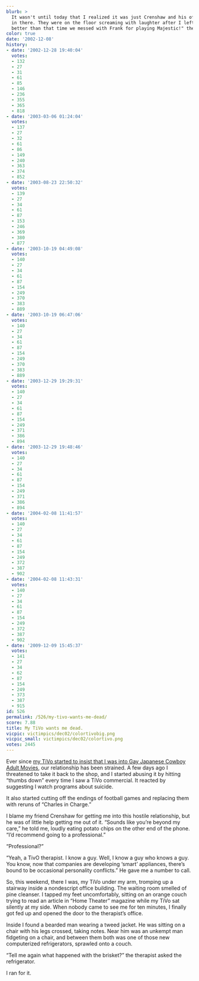 ```yaml
---
blurb: >
  It wasn't until today that I realized it was just Crenshaw and his office buddies
  in there. They were on the floor screaming with laughter after I left. "That was
  better than that time we messed with Frank for playing Majestic!" they whooped.
color: true
date: '2002-12-08'
history:
- date: '2002-12-28 19:40:04'
  votes:
  - 132
  - 27
  - 31
  - 61
  - 85
  - 146
  - 236
  - 355
  - 365
  - 818
- date: '2003-03-06 01:24:04'
  votes:
  - 137
  - 27
  - 32
  - 61
  - 86
  - 149
  - 240
  - 363
  - 374
  - 852
- date: '2003-08-23 22:50:32'
  votes:
  - 139
  - 27
  - 34
  - 61
  - 87
  - 153
  - 246
  - 369
  - 380
  - 877
- date: '2003-10-19 04:49:08'
  votes:
  - 140
  - 27
  - 34
  - 61
  - 87
  - 154
  - 249
  - 370
  - 383
  - 889
- date: '2003-10-19 06:47:06'
  votes:
  - 140
  - 27
  - 34
  - 61
  - 87
  - 154
  - 249
  - 370
  - 383
  - 889
- date: '2003-12-29 19:29:31'
  votes:
  - 140
  - 27
  - 34
  - 61
  - 87
  - 154
  - 249
  - 371
  - 386
  - 894
- date: '2003-12-29 19:48:46'
  votes:
  - 140
  - 27
  - 34
  - 61
  - 87
  - 154
  - 249
  - 371
  - 386
  - 894
- date: '2004-02-08 11:41:57'
  votes:
  - 140
  - 27
  - 34
  - 61
  - 87
  - 154
  - 249
  - 372
  - 387
  - 902
- date: '2004-02-08 11:43:31'
  votes:
  - 140
  - 27
  - 34
  - 61
  - 87
  - 154
  - 249
  - 372
  - 387
  - 902
- date: '2009-12-09 15:45:37'
  votes:
  - 141
  - 27
  - 34
  - 62
  - 87
  - 154
  - 249
  - 373
  - 387
  - 915
id: 526
permalink: /526/my-tivo-wants-me-dead/
score: 7.88
title: My TiVo wants me dead.
vicpic: victimpics/dec02/colortivobig.png
vicpic_small: victimpics/dec02/colortivo.png
votes: 2445
---
```


Ever since [my TiVo started to insist that I was into Gay Japanese
Cowboy Adult Movies](%ARTICLE[519]%), our relationship has been
strained. A few days ago I threatened to take it back to the shop, and I
started abusing it by hitting “thumbs down” every time I saw a TiVo
commercial. It reacted by suggesting I watch programs about suicide.

It also started cutting off the endings of football games and replacing
them with reruns of “Charles in Charge.”

I blame my friend Crenshaw for getting me into this hostile
relationship, but he was of little help getting me out of it. “Sounds
like you’re beyond my care,” he told me, loudly eating potato chips on
the other end of the phone. “I’d recommend going to a professional.”

“Professional?”

“Yeah, a TivO therapist. I know a guy. Well, I know a guy who knows a
guy. You know, now that companies are developing ‘smart’ appliances,
there’s bound to be occasional personality conflicts.” He gave me a
number to call.

So, this weekend, there I was, my TiVo under my arm, tromping up a
stairway inside a nondescript office building. The waiting room smelled
of pine cleanser. I tapped my feet uncomfortably, sitting on an orange
couch trying to read an article in “Home Theater” magazine while my TiVo
sat silently at my side. When nobody came to see me for ten minutes, I
finally got fed up and opened the door to the therapist’s office.

Inside I found a bearded man wearing a tweed jacket. He was sitting on a
chair with his legs crossed, taking notes. Near him was an unkempt man
fidgeting on a chair, and between them both was one of those new
computerized refrigerators, sprawled onto a couch.

“Tell me again what happened with the brisket?” the therapist asked the
refrigerator.

I ran for it.